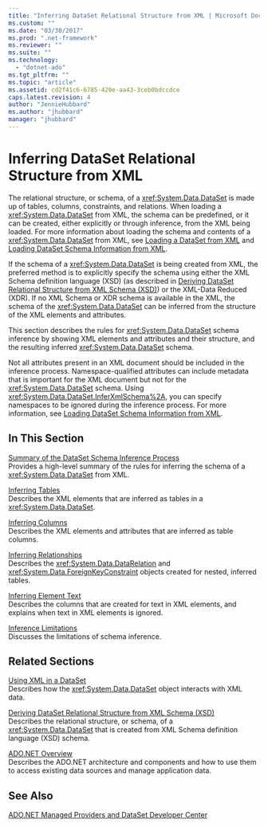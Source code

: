 ```yaml
---
title: "Inferring DataSet Relational Structure from XML | Microsoft Docs"
ms.custom: ""
ms.date: "03/30/2017"
ms.prod: ".net-framework"
ms.reviewer: ""
ms.suite: ""
ms.technology: 
  - "dotnet-ado"
ms.tgt_pltfrm: ""
ms.topic: "article"
ms.assetid: cd2f41c6-6785-420e-aa43-3ceb0bdccdce
caps.latest.revision: 4
author: "JennieHubbard"
ms.author: "jhubbard"
manager: "jhubbard"
---
```

# Inferring DataSet Relational Structure from XML
The relational structure, or schema, of a <xref:System.Data.DataSet> is made up of tables, columns, constraints, and relations. When loading a <xref:System.Data.DataSet> from XML, the schema can be predefined, or it can be created, either explicitly or through inference, from the XML being loaded. For more information about loading the schema and contents of a <xref:System.Data.DataSet> from XML, see [Loading a DataSet from XML](../../../../../docs/framework/data/adonet/dataset-datatable-dataview/loading-a-dataset-from-xml.md) and [Loading DataSet Schema Information from XML](../../../../../docs/framework/data/adonet/dataset-datatable-dataview/loading-dataset-schema-information-from-xml.md).  
  
 If the schema of a <xref:System.Data.DataSet> is being created from XML, the preferred method is to explicitly specify the schema using either the XML Schema definition language (XSD) (as described in [Deriving DataSet Relational Structure from XML Schema (XSD)](../../../../../docs/framework/data/adonet/dataset-datatable-dataview/deriving-dataset-relational-structure-from-xml-schema-xsd.md)) or the XML-Data Reduced (XDR). If no XML Schema or XDR schema is available in the XML, the schema of the <xref:System.Data.DataSet> can be inferred from the structure of the XML elements and attributes.  
  
 This section describes the rules for <xref:System.Data.DataSet> schema inference by showing XML elements and attributes and their structure, and the resulting inferred <xref:System.Data.DataSet> schema.  
  
 Not all attributes present in an XML document should be included in the inference process. Namespace-qualified attributes can include metadata that is important for the XML document but not for the <xref:System.Data.DataSet> schema. Using <xref:System.Data.DataSet.InferXmlSchema%2A>, you can specify namespaces to be ignored during the inference process. For more information, see [Loading DataSet Schema Information from XML](../../../../../docs/framework/data/adonet/dataset-datatable-dataview/loading-dataset-schema-information-from-xml.md).  
  
## In This Section  
 [Summary of the DataSet Schema Inference Process](../../../../../docs/framework/data/adonet/dataset-datatable-dataview/summary-of-the-dataset-schema-inference-process.md)  
 Provides a high-level summary of the rules for inferring the schema of a <xref:System.Data.DataSet> from XML.  
  
 [Inferring Tables](../../../../../docs/framework/data/adonet/dataset-datatable-dataview/inferring-tables.md)  
 Describes the XML elements that are inferred as tables in a <xref:System.Data.DataSet>.  
  
 [Inferring Columns](../../../../../docs/framework/data/adonet/dataset-datatable-dataview/inferring-columns.md)  
 Describes the XML elements and attributes that are inferred as table columns.  
  
 [Inferring Relationships](../../../../../docs/framework/data/adonet/dataset-datatable-dataview/inferring-relationships.md)  
 Describes the <xref:System.Data.DataRelation> and <xref:System.Data.ForeignKeyConstraint> objects created for nested, inferred tables.  
  
 [Inferring Element Text](../../../../../docs/framework/data/adonet/dataset-datatable-dataview/inferring-element-text.md)  
 Describes the columns that are created for text in XML elements, and explains when text in XML elements is ignored.  
  
 [Inference Limitations](../../../../../docs/framework/data/adonet/dataset-datatable-dataview/inference-limitations.md)  
 Discusses the limitations of schema inference.  
  
## Related Sections  
 [Using XML in a DataSet](../../../../../docs/framework/data/adonet/dataset-datatable-dataview/using-xml-in-a-dataset.md)  
 Describes how the <xref:System.Data.DataSet> object interacts with XML data.  
  
 [Deriving DataSet Relational Structure from XML Schema (XSD)](../../../../../docs/framework/data/adonet/dataset-datatable-dataview/deriving-dataset-relational-structure-from-xml-schema-xsd.md)  
 Describes the relational structure, or schema, of a <xref:System.Data.DataSet> that is created from XML Schema definition language (XSD) schema.  
  
 [ADO.NET Overview](../../../../../docs/framework/data/adonet/ado-net-overview.md)  
 Describes the ADO.NET architecture and components and how to use them to access existing data sources and manage application data.  
  
## See Also  
 [ADO.NET Managed Providers and DataSet Developer Center](http://go.microsoft.com/fwlink/?LinkId=217917)